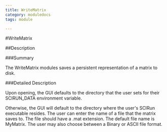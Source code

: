 ```yaml
---
title: WriteMatrix
category: moduledocs
tags: module

---
```


#WriteMatrix

##Description

###Summary

The WriteMatrix modules saves a persistent representation of a matrix to disk.

###Detailed Description

Upon opening, the GUI defaults to the directory that the user sets for their SCIRUN_DATA environment variable. 

Otherwise, the GUI will default to the directory where the user's SCIRun executable resides. The user can enter the name of a file that the matrix saves to. The file should have a .mat extension. The default file name is MyMatrix. The user may also choose between a Binary or ASCII file format. 